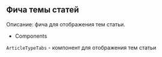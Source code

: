 ## Фича темы статей

Описание: фича для отображения тем статьи.

- Components

`ArticleTypeTabs` - компонент для отображения тем статьи

